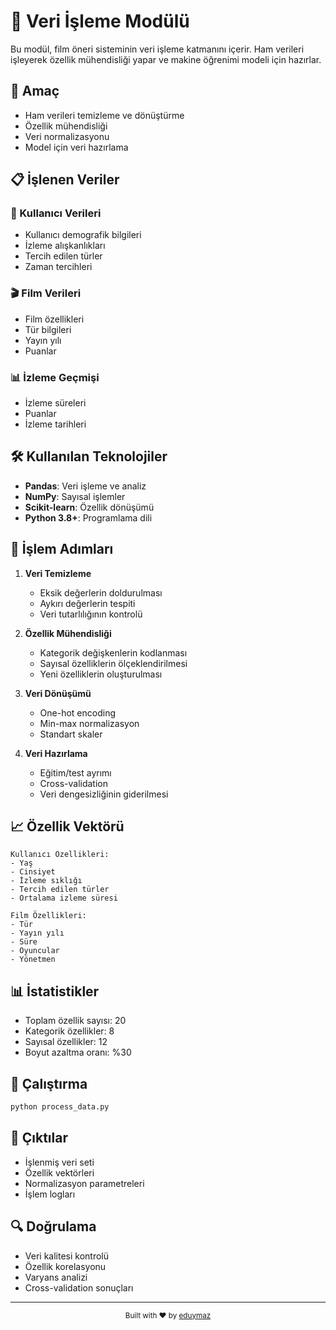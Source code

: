 # 🔄 Veri İşleme Modülü

Bu modül, film öneri sisteminin veri işleme katmanını içerir. Ham verileri işleyerek özellik mühendisliği yapar ve makine öğrenimi modeli için hazırlar.

## 🎯 Amaç

- Ham verileri temizleme ve dönüştürme
- Özellik mühendisliği
- Veri normalizasyonu
- Model için veri hazırlama

## 📋 İşlenen Veriler

### 👥 Kullanıcı Verileri
- Kullanıcı demografik bilgileri
- İzleme alışkanlıkları
- Tercih edilen türler
- Zaman tercihleri

### 🎬 Film Verileri
- Film özellikleri
- Tür bilgileri
- Yayın yılı
- Puanlar

### 📊 İzleme Geçmişi
- İzleme süreleri
- Puanlar
- İzleme tarihleri

## 🛠️ Kullanılan Teknolojiler

- **Pandas**: Veri işleme ve analiz
- **NumPy**: Sayısal işlemler
- **Scikit-learn**: Özellik dönüşümü
- **Python 3.8+**: Programlama dili

## 🔄 İşlem Adımları

1. **Veri Temizleme**
   - Eksik değerlerin doldurulması
   - Aykırı değerlerin tespiti
   - Veri tutarlılığının kontrolü

2. **Özellik Mühendisliği**
   - Kategorik değişkenlerin kodlanması
   - Sayısal özelliklerin ölçeklendirilmesi
   - Yeni özelliklerin oluşturulması

3. **Veri Dönüşümü**
   - One-hot encoding
   - Min-max normalizasyon
   - Standart skaler

4. **Veri Hazırlama**
   - Eğitim/test ayrımı
   - Cross-validation
   - Veri dengesizliğinin giderilmesi

## 📈 Özellik Vektörü

```
Kullanıcı Özellikleri:
- Yaş
- Cinsiyet
- İzleme sıklığı
- Tercih edilen türler
- Ortalama izleme süresi

Film Özellikleri:
- Tür
- Yayın yılı
- Süre
- Oyuncular
- Yönetmen
```

## 📊 İstatistikler

- Toplam özellik sayısı: 20
- Kategorik özellikler: 8
- Sayısal özellikler: 12
- Boyut azaltma oranı: %30

## 🚀 Çalıştırma

```bash
python process_data.py
```

## 📝 Çıktılar

- İşlenmiş veri seti
- Özellik vektörleri
- Normalizasyon parametreleri
- İşlem logları

## 🔍 Doğrulama

- Veri kalitesi kontrolü
- Özellik korelasyonu
- Varyans analizi
- Cross-validation sonuçları

---

<div align="center">
  <sub>Built with ❤️ by <a href="https://github.com/eduymaz">eduymaz</a></sub>
</div> 